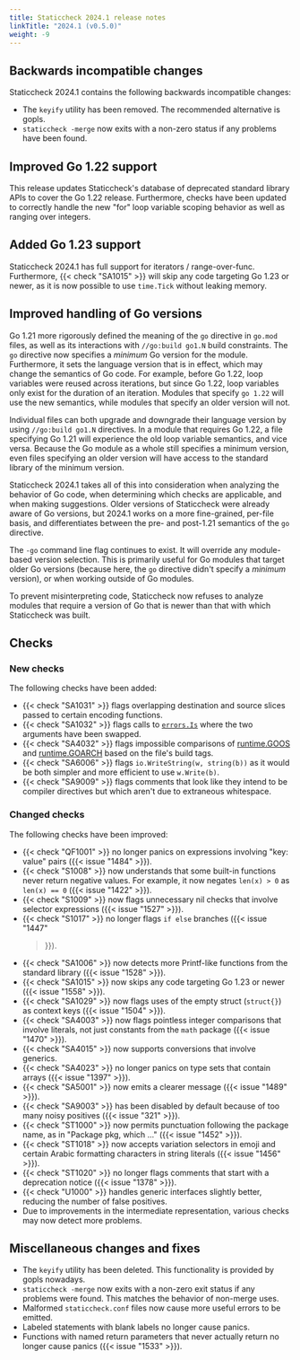 ```yaml
---
title: Staticcheck 2024.1 release notes
linkTitle: "2024.1 (v0.5.0)"
weight: -9
---
```


## Backwards incompatible changes

Staticcheck 2024.1 contains the following backwards incompatible changes:

- The `keyify` utility has been removed. The recommended alternative is gopls.
- `staticcheck -merge` now exits with a non-zero status if any problems have
  been found.

## Improved Go 1.22 support

This release updates Staticcheck's database of deprecated standard library APIs
to cover the Go 1.22 release. Furthermore, checks have been updated to correctly
handle the new "for" loop variable scoping behavior as well as ranging over
integers.

## Added Go 1.23 support

Staticcheck 2024.1 has full support for iterators / range-over-func.
Furthermore, {{< check "SA1015" >}} will skip any code targeting Go 1.23 or
newer, as it is now possible to use `time.Tick` without leaking memory.

## Improved handling of Go versions

Go 1.21 more rigorously defined the meaning of the `go` directive in `go.mod`
files, as well as its interactions with `//go:build go1.N` build constraints.
The `go` directive now specifies a _minimum_ Go version for the module.
Furthermore, it sets the language version that is in effect, which may change
the semantics of Go code. For example, before Go 1.22, loop variables were
reused across iterations, but since Go 1.22, loop variables only exist for the
duration of an iteration. Modules that specify `go 1.22` will use the new
semantics, while modules that specify an older version will not.

Individual files can both upgrade and downgrade their language version by using
`//go:build go1.N` directives. In a module that requires Go 1.22, a file
specifying Go 1.21 will experience the old loop variable semantics, and vice
versa. Because the Go module as a whole still specifies a minimum version, even
files specifying an older version will have access to the standard library of
the minimum version.

Staticcheck 2024.1 takes all of this into consideration when analyzing the
behavior of Go code, when determining which checks are applicable, and when
making suggestions. Older versions of Staticcheck were already aware of Go
versions, but 2024.1 works on a more fine-grained, per-file basis, and
differentiates between the pre- and post-1.21 semantics of the `go` directive.

The `-go` command line flag continues to exist. It will override any
module-based version selection. This is primarily useful for Go modules that
target older Go versions (because here, the `go` directive didn't specify a
_minimum_ version), or when working outside of Go modules.

To prevent misinterpreting code, Staticcheck now refuses to analyze modules that
require a version of Go that is newer than that with which Staticcheck was
built.

## Checks

### New checks

The following checks have been added:

- {{< check "SA1031" >}} flags overlapping destination and source slices passed
  to certain encoding functions.
- {{< check "SA1032" >}} flags calls to
  [`errors.Is`](https://pkg.go.dev/errors#Is) where the two arguments have been
  swapped.
- {{< check "SA4032" >}} flags impossible comparisons of
  [runtime.GOOS](https://pkg.go.dev/runtime#GOOS) and
  [runtime.GOARCH](https://pkg.go.dev/runtime#GOARCH) based on the file's build
  tags.
- {{< check "SA6006" >}} flags `io.WriteString(w, string(b))` as it would be
  both simpler and more efficient to use `w.Write(b)`.
- {{< check "SA9009" >}} flags comments that look like they intend to be
  compiler directives but which aren't due to extraneous whitespace.

### Changed checks

The following checks have been improved:

- {{< check "QF1001" >}} no longer panics on expressions involving "key: value"
  pairs ({{< issue "1484" >}}).
- {{< check "S1008" >}} now understands that some built-in functions never
  return negative values. For example, it now negates `len(x) > 0` as `len(x) ==
  0` ({{< issue "1422" >}}).
- {{< check "S1009" >}} now flags unnecessary nil checks that involve selector
  expressions ({{< issue "1527" >}}).
- {{< check "S1017" >}} no longer flags `if else` branches ({{< issue "1447"
  >}}).
- {{< check "SA1006" >}} now detects more Printf-like functions from the
  standard library ({{< issue "1528" >}}).
- {{< check "SA1015" >}} now skips any code targeting Go 1.23 or newer ({{<
  issue "1558" >}}).
- {{< check "SA1029" >}} now flags uses of the empty struct (`struct{}`) as
  context keys ({{< issue "1504" >}}).
- {{< check "SA4003" >}} now flags pointless integer comparisons that involve
  literals, not just constants from the `math` package ({{< issue "1470" >}}).
- {{< check "SA4015" >}} now supports conversions that involve generics.
- {{< check "SA4023" >}} no longer panics on type sets that contain arrays ({{<
  issue "1397" >}}).
- {{< check "SA5001" >}} now emits a clearer message ({{< issue "1489" >}}).
- {{< check "SA9003" >}} has been disabled by default because of too many noisy
  positives ({{< issue "321" >}}).
- {{< check "ST1000" >}} now permits punctuation following the package name, as
  in "Package pkg, which ..." ({{< issue "1452" >}}).
- {{< check "ST1018" >}} now accepts variation selectors in emoji and certain
  Arabic formatting characters in string literals ({{< issue "1456" >}}).
- {{< check "ST1020" >}} no longer flags comments that start with a deprecation
  notice ({{< issue "1378" >}}).
- {{< check "U1000" >}} handles generic interfaces slightly better, reducing the
  number of false positives.
- Due to improvements in the intermediate representation, various checks may now
  detect more problems.

## Miscellaneous changes and fixes

- The `keyify` utility has been deleted. This functionality is provided by gopls
  nowadays.
- `staticcheck -merge` now exits with a non-zero exit status if any problems
  were found. This matches the behavior of non-merge uses.
- Malformed `staticcheck.conf` files now cause more useful errors to be emitted.
- Labeled statements with blank labels no longer cause panics.
- Functions with named return parameters that never actually return no longer
  cause panics ({{< issue "1533" >}}).
